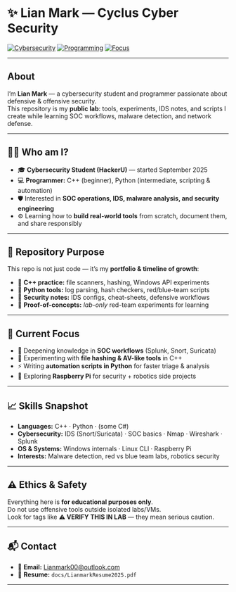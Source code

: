 # ✨ Lian Mark — Cyclus Cyber Security  

[![Cybersecurity](https://img.shields.io/badge/Role-Cybersecurity%20Student-blue?style=flat-square&logo=hackaday)](#)
[![Programming](https://img.shields.io/badge/Skills-C++%20|%20Python-green?style=flat-square&logo=codeforces)](#)
[![Focus](https://img.shields.io/badge/Focus-Security%20Engineering-red?style=flat-square&logo=shield)](#)

---

## About
I’m **Lian Mark** — a cybersecurity student and programmer passionate about defensive & offensive security.  
This repository is my **public lab**: tools, experiments, IDS notes, and scripts I create while learning SOC workflows, malware detection, and network defense.

---

## 🧑‍💻 Who am I?
- 🎓 **Cybersecurity Student (HackerU)** — started September 2025  
- 💻 **Programmer:** C++ (beginner), Python (intermediate, scripting & automation)  
- 🛡️ Interested in **SOC operations, IDS, malware analysis, and security engineering**  
- ⚙️ Learning how to **build real-world tools** from scratch, document them, and share responsibly  

---

## 📂 Repository Purpose
This repo is not just code — it’s my **portfolio & timeline of growth**:
- 🔹 **C++ practice:** file scanners, hashing, Windows API experiments  
- 🔹 **Python tools:** log parsing, hash checkers, red/blue-team scripts  
- 🔹 **Security notes:** IDS configs, cheat-sheets, defensive workflows  
- 🔹 **Proof-of-concepts:** *lab-only* red-team experiments for learning  

---

## 🚀 Current Focus
- 📖 Deepening knowledge in **SOC workflows** (Splunk, Snort, Suricata)  
- 🧪 Experimenting with **file hashing & AV-like tools** in C++  
- ⚡ Writing **automation scripts in Python** for faster triage & analysis  
- 🤖 Exploring **Raspberry Pi** for security + robotics side projects  

---

## 📈 Skills Snapshot
- **Languages:** C++ · Python · (some C#)  
- **Cybersecurity:** IDS (Snort/Suricata) · SOC basics · Nmap · Wireshark · Splunk  
- **OS & Systems:** Windows internals · Linux CLI · Raspberry Pi  
- **Interests:** Malware detection, red vs blue team labs, robotics security  

---

## ⚠️ Ethics & Safety
Everything here is **for educational purposes only**.  
Do not use offensive tools outside isolated labs/VMs.  
Look for tags like **⚠️ VERIFY THIS IN LAB** — they mean serious caution.

---

## 📬 Contact
- 📧 **Email:** Lianmark00@outlook.com  
- 📄 **Resume:** `docs/LianmarkResume2025.pdf`  

---

